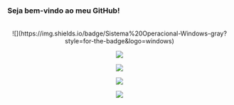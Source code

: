 ### Seja bem-vindo ao meu GitHub!

<div style="display: inline_block" align="center"><br>
![](https://img.shields.io/badge/Sistema%20Operacional-Windows-gray?style=for-the-badge&logo=windows)

![](https://img.shields.io/badge/IDE-Visual%20Studio-gray?style=for-the-badge&logo=visualstudio)

![](https://img.shields.io/badge/Linguagem-C%23-gray?style=for-the-badge&logo=csharp)

![](https://img.shields.io/badge/Plataforma-.NET%20Core%207.0-gray?style=for-the-badge&logo=dotnet)

![](https://img.shields.io/badge/DBMS-MySQL-gray?style=for-the-badge&logo=mysql)
</div>
